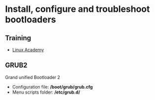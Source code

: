 # Install, configure and troubleshoot bootloaders

## Training
* [Linux Academy](https://linuxacademy.com/cp/courses/lesson/course/5434/lesson/3/module/428)

## GRUB2
Grand unified Bootloader 2

* Configuration file: **/boot/grub/grub.cfg**
* Menu scripts folder: **/etc/grub.d/**
